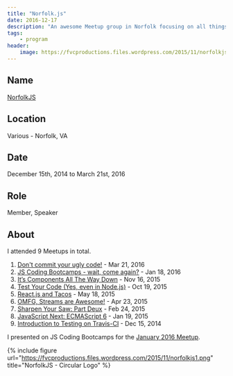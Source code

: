 ```yaml
---
title: "Norfolk.js"
date: 2016-12-17
description: "An awesome Meetup group in Norfolk focusing on all things JS!"
tags:
    - program
header:
    image: https://fvcproductions.files.wordpress.com/2015/11/norfolkjs-jan-2016-0041.jpg
---
```


## Name

<a title="NorfolkJS" href="https://www.meetup.com/NorfolkJS" target="_blank" rel="noopener">NorfolkJS</a>

## Location

Various - Norfolk, VA

## Date

December 15th, 2014 to March 21st, 2016

## Role

Member, Speaker

## About

I attended 9 Meetups in total.

1. [Don't commit your ugly code!](https://www.meetup.com/NorfolkJS/events/229326804/) - Mar 21, 2016
2. [JS Coding Bootcamps - wait, come again?](https://www.meetup.com/NorfolkJS/events/227490794/) - Jan 18, 2016
3. [It’s Components All The Way Down](https://www.meetup.com/NorfolkJS/events/226152804/) - Nov 16, 2015
4. [Test Your Code (Yes, even in Node.js)](https://www.meetup.com/NorfolkJS/events/225329829/) - Oct 19, 2015
5. [React.js and Tacos](https://www.meetup.com/NorfolkJS/events/222358449/) - May 18, 2015
6. [OMFG, Streams are Awesome!](https://www.meetup.com/NorfolkJS/events/221239139/) - Apr 23, 2015
7. [Sharpen Your Saw: Part Deux](https://www.meetup.com/NorfolkJS/events/219185162/) - Feb 24, 2015
8. [JavaScript Next: ECMAScript 6](https://www.meetup.com/NorfolkJS/events/219184709/) - Jan 19, 2015
9. [Introduction to Testing on Travis-CI](https://www.meetup.com/NorfolkJS/events/213364882/) - Dec 15, 2014

I presented on JS Coding Bootcamps for the [January 2016 Meetup](meetup.com/NorfolkJS/events/227490794).

{% include figure url="https://fvcproductions.files.wordpress.com/2015/11/norfolkjs1.png" title="NorfolkJS - Circular Logo" %}
